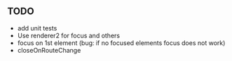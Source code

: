 TODO
---
* add unit tests
* Use renderer2 for focus and others
* focus on 1st element (bug: if no focused elements focus does not work)
* closeOnRouteChange
